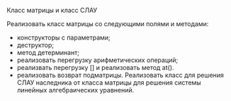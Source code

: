 Класс матрицы и класс СЛАУ

Реализовать класс матрицы со следующими полями и методами:
 - конструкторы с параметрами;
 - деструктор;
 - метод детерминант;
 - реализовать перегрузку арифметических операций;
 - реализвать перегрузку [] и реализовать метод at().
 - реализовать возврат подматрицы.
Реализовать класс для решения СЛАУ наследника от класса матрицы для решения системы линейных алгебраических уравнений.